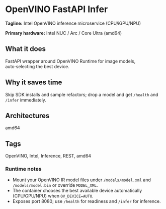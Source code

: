 # OpenVINO FastAPI Infer

**Tagline:** Intel OpenVINO inference microservice (CPU/iGPU/NPU)

**Primary hardware:** Intel NUC / Arc / Core Ultra (amd64)

## What it does
FastAPI wrapper around OpenVINO Runtime for image models, auto‑selecting the best device.

## Why it saves time
Skip SDK installs and sample refactors; drop a model and get `/health` and `/infer` immediately.

## Architectures
amd64

## Tags
OpenVINO, Intel, Inference, REST, amd64

### Runtime notes

- Mount your OpenVINO IR model files under `/models/model.xml` and `/models/model.bin` or override `MODEL_XML`.
- The container chooses the best available device automatically (CPU/GPU/NPU) when `OV_DEVICE=AUTO`.
- Exposes port 8080; use `/health` for readiness and `/infer` for inference.